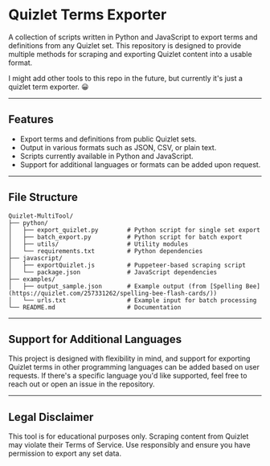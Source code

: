 # Quizlet Terms Exporter

A collection of scripts written in Python and JavaScript to export terms and definitions from any Quizlet set. This repository is designed to provide multiple methods for scraping and exporting Quizlet content into a usable format.

I might add other tools to this repo in the future, but currently it's just a quizlet term exporter. 😀

---

## Features

- Export terms and definitions from public Quizlet sets.
- Output in various formats such as JSON, CSV, or plain text.
- Scripts currently available in Python and JavaScript.
- Support for additional languages or formats can be added upon request.

---

## File Structure

```plaintext
Quizlet-MultiTool/
├── python/
│   ├── export_quizlet.py        # Python script for single set export
│   ├── batch_export.py          # Python script for batch export
│   ├── utils/                   # Utility modules
│   └── requirements.txt         # Python dependencies
├── javascript/
│   ├── exportQuizlet.js         # Puppeteer-based scraping script
│   └── package.json             # JavaScript dependencies
├── examples/
│   ├── output_sample.json       # Example output (from [Spelling Bee](https://quizlet.com/257331262/spelling-bee-flash-cards/))
│   └── urls.txt                 # Example input for batch processing
└── README.md                    # Documentation
```

---

## Support for Additional Languages

This project is designed with flexibility in mind, and support for exporting Quizlet terms in other programming languages can be added based on user requests. If there's a specific language you'd like supported, feel free to reach out or open an issue in the repository.

---

## Legal Disclaimer

This tool is for educational purposes only. Scraping content from Quizlet may violate their Terms of Service. Use responsibly and ensure you have permission to export any set data.
